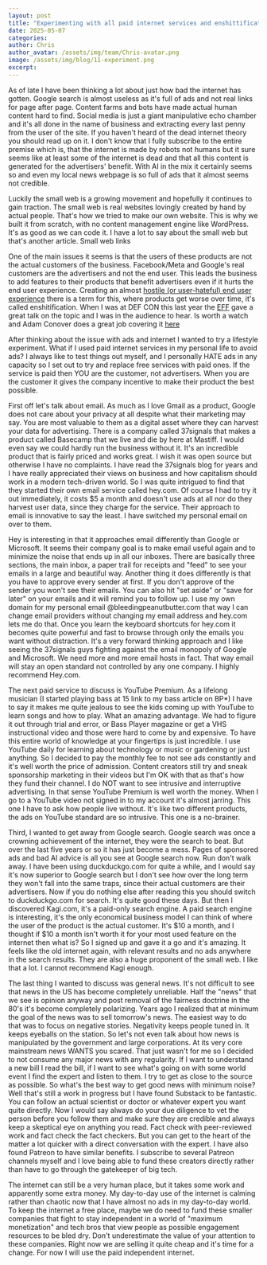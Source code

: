 ```yaml
---
layout: post
title: "Experimenting with all paid internet services and enshittification "
date: 2025-05-07
categories: 
author: Chris
author_avatar: /assets/img/team/Chris-avatar.png
image: /assets/img/blog/11-experiment.png
excerpt: 
---
```

As of late I have been thinking a lot about just how bad the internet has gotten. Google search is almost useless as it's full of ads and not real links for page after page. Content farms and bots have made actual human content hard to find. Social media is just a giant manipulative echo chamber and it's all done in the name of business and extracting every last penny from the user of the site. If you haven't heard of the dead internet theory you should read up on it. I don't know that I fully subscribe to the entire premise which is, that the internet is made by robots not humans but it sure seems like at least some of the internet is dead and that all this content is generated for the advertisers' benefit. With AI in the mix it certainly seems so and even my local news webpage is so full of ads that it almost seems not credible.

Luckily the small web is a growing movement and hopefully it continues to gain traction. The small web is real websites lovingly created by hand by actual people. That's how we tried to make our own website. This is why we built it from scratch, with no content management engine like WordPress. It's as good as we can code it. I have a lot to say about the small web but that's another article. Small web links

One of the main issues it seems is that the users of these products are not the actual customers of the business. Facebook/Meta and Google's real customers are the advertisers and not the end user. This leads the business to add features to their products that benefit advertisers even if it hurts the end user experience. Creating an almost [hostile (or user-hateful) end user experience](https://neustadt.fr/essays/against-a-user-hostile-web) there is a term for this, where products get worse over time, it's called enshitification. When I was at DEF CON this last year the [EFF](https://youtu.be/4EmstuO0Em8?si=zU-0PaI9ixjOE1kE) gave a great talk on the topic and I was in the audience to hear. Is worth a watch and Adam Conover does a great job covering it [here](https://youtu.be/P7NHABs76mg?si=aXdhpxr3tyMicV-D)

After thinking about the issue with ads and internet I wanted to try a lifestyle experiment. What if I used paid internet services in my personal life to avoid ads? I always like to test things out myself, and I personally HATE ads in any capacity so I set out to try and replace free services with paid ones. If the service is paid then YOU are the customer, not advertisers. When you are the customer it gives the company incentive to make their product the best possible.

First off let's talk about email. As much as I love Gmail as a product, Google does not care about your privacy at all despite what their marketing may say. You are most valuable to them as a digital asset where they can harvest your data for advertising. There is a company called 37signals that makes a product called Basecamp that we live and die by here at Mastiff. I would even say we could hardly run the business without it. It's an incredible product that is fairly priced and works great. I wish it was open source but otherwise I have no complaints. I have read the 37signals blog for years and I have really appreciated their views on business and how capitalism should work in a modern tech-driven world. So I was quite intrigued to find that they started their own email service called hey.com. Of course I had to try it out immediately, it costs $5 a month and doesn't use ads at all nor do they harvest user data, since they charge for the service. Their approach to email is innovative to say the least. I have switched my personal email on over to them.

Hey is interesting in that it approaches email differently than Google or Microsoft. It seems their company goal is to make email useful again and to minimize the noise that ends up in all our inboxes. There are basically three sections, the main inbox, a paper trail for receipts and "feed" to see your emails in a large and beautiful way. Another thing it does differently is that you have to approve every sender at first. If you don't approve of the sender you won't see their emails. You can also hit "set aside" or "save for later" on your emails and it will remind you to follow up. I use my own domain for my personal email @bleedingpeanutbutter.com that way I can change email providers without changing my email address and hey.com lets me do that. Once you learn the keyboard shortcuts for hey.com it becomes quite powerful and fast to browse through only the emails you want without distraction. It's a very forward thinking approach and I like seeing the 37signals guys fighting against the email monopoly of Google and Microsoft. We need more and more email hosts in fact. That way email will stay an open standard not controlled by any one company. I highly recommend Hey.com.

The next paid service to discuss is YouTube Premium. As a lifelong musician (I started playing bass at 15 link to my bass article on BP*) I have to say it makes me quite jealous to see the kids coming up with YouTube to learn songs and how to play. What an amazing advantage. We had to figure it out through trial and error, or Bass Player magazine or get a VHS instructional video and those were hard to come by and expensive. To have this entire world of knowledge at your fingertips is just incredible. I use YouTube daily for learning about technology or music or gardening or just anything. So I decided to pay the monthly fee to not see ads constantly and it's well worth the price of admission. Content creators still try and sneak sponsorship marketing in their videos but I'm OK with that as that's how they fund their channel. I do NOT want to see intrusive and interruptive advertising. In that sense YouTube Premium is well worth the money. When I go to a YouTube video not signed in to my account it's almost jarring. This one I have to ask how people live without. It's like two different products, the ads on YouTube standard are so intrusive. This one is a no-brainer.

Third, I wanted to get away from Google search. Google search was once a crowning achievement of the internet, they were the search to beat. But over the last five years or so it has just become a mess. Pages of sponsored ads and bad AI advice is all you see at Google search now. Run don't walk away. I have been using duckduckgo.com for quite a while, and I would say it's now superior to Google search but I don't see how over the long term they won't fall into the same traps, since their actual customers are their advertisers. Now if you do nothing else after reading this you should switch to duckduckgo.com for search. It's quite good these days. But then I discovered Kagi.com, it's a paid-only search engine. A paid search engine is interesting, it's the only economical business model I can think of where the user of the product is the actual customer. It's $10 a month, and I thought if $10 a month isn't worth it for your most used feature on the internet then what is? So I signed up and gave it a go and it's amazing. It feels like the old internet again, with relevant results and no ads anywhere in the search results. They are also a huge proponent of the small web. I like that a lot. I cannot recommend Kagi enough.

The last thing I wanted to discuss was general news. It's not difficult to see that news in the US has become completely unreliable. Half the "news" that we see is opinion anyway and post removal of the fairness doctrine in the 80's it's become completely polarizing. Years ago I realized that at minimum the goal of the news was to sell tomorrow's news. The easiest way to do that was to focus on negative stories. Negativity keeps people tuned in. It keeps eyeballs on the station. So let's not even talk about how news is manipulated by the government and large corporations. At its very core mainstream news WANTS you scared. That just wasn't for me so I decided to not consume any major news with any regularity. If I want to understand a new bill I read the bill, if I want to see what's going on with some world event I find the expert and listen to them. I try to get as close to the source as possible. So what's the best way to get good news with minimum noise? Well that's still a work in progress but I have found Substack to be fantastic. You can follow an actual scientist or doctor or whatever expert you want quite directly. Now I would say always do your due diligence to vet the person before you follow them and make sure they are credible and always keep a skeptical eye on anything you read. Fact check with peer-reviewed work and fact check the fact checkers. But you can get to the heart of the matter a lot quicker with a direct conversation with the expert. I have also found Patreon to have similar benefits. I subscribe to several Patreon channels myself and I love being able to fund these creators directly rather than have to go through the gatekeeper of big tech.

The internet can still be a very human place, but it takes some work and apparently some extra money. My day-to-day use of the internet is calming rather than chaotic now that I have almost no ads in my day-to-day world. To keep the internet a free place, maybe we do need to fund these smaller companies that fight to stay independent in a world of "maximum monetization" and tech bros that view people as possible engagement resources to be bled dry. Don't underestimate the value of your attention to these companies. Right now we are selling it quite cheap and it's time for a change. For now I will use the paid independent internet.